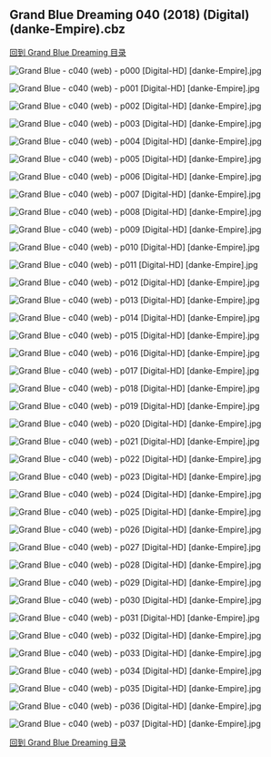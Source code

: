 ## Grand Blue Dreaming 040 (2018) (Digital) (danke-Empire).cbz


[回到 Grand Blue Dreaming 目录](https://github.com/alicewish/markdown/blob/master/series/Grand-Blue-Dreaming.md)


![Grand Blue - c040 (web) - p000 [Digital-HD] [danke-Empire].jpg](https://wx1.sinaimg.cn/large/6a9fdecagy1fpev6sb5eij21kw290hdt.jpg)

![Grand Blue - c040 (web) - p001 [Digital-HD] [danke-Empire].jpg](https://wx1.sinaimg.cn/large/6a9fdecagy1fpev6yly3ej21kw290kjl.jpg)

![Grand Blue - c040 (web) - p002 [Digital-HD] [danke-Empire].jpg](https://wx1.sinaimg.cn/large/6a9fdecagy1fpev749oguj21kw290b29.jpg)

![Grand Blue - c040 (web) - p003 [Digital-HD] [danke-Empire].jpg](https://wx1.sinaimg.cn/large/6a9fdecagy1fpev7a9xppj21kw290hdt.jpg)

![Grand Blue - c040 (web) - p004 [Digital-HD] [danke-Empire].jpg](https://wx1.sinaimg.cn/large/6a9fdecagy1fpev7iimcbj21kw290u0x.jpg)

![Grand Blue - c040 (web) - p005 [Digital-HD] [danke-Empire].jpg](https://wx1.sinaimg.cn/large/6a9fdecagy1fpev7ocmukj21kw2904qp.jpg)

![Grand Blue - c040 (web) - p006 [Digital-HD] [danke-Empire].jpg](https://wx1.sinaimg.cn/large/6a9fdecagy1fpev7u2jflj21kw2907wh.jpg)

![Grand Blue - c040 (web) - p007 [Digital-HD] [danke-Empire].jpg](https://wx1.sinaimg.cn/large/6a9fdecagy1fpev837j2rj21kw290e81.jpg)

![Grand Blue - c040 (web) - p008 [Digital-HD] [danke-Empire].jpg](https://wx1.sinaimg.cn/large/6a9fdecagy1fpev89qv98j21kw290b29.jpg)

![Grand Blue - c040 (web) - p009 [Digital-HD] [danke-Empire].jpg](https://wx1.sinaimg.cn/large/6a9fdecagy1fpev8jokrxj21kw290kjl.jpg)

![Grand Blue - c040 (web) - p010 [Digital-HD] [danke-Empire].jpg](https://wx1.sinaimg.cn/large/6a9fdecagy1fpev8skh25j21kw290hdt.jpg)

![Grand Blue - c040 (web) - p011 [Digital-HD] [danke-Empire].jpg](https://wx1.sinaimg.cn/large/6a9fdecagy1fpev8xpztgj21kw290b29.jpg)

![Grand Blue - c040 (web) - p012 [Digital-HD] [danke-Empire].jpg](https://wx1.sinaimg.cn/large/6a9fdecagy1fpev94q2caj21kw290kjl.jpg)

![Grand Blue - c040 (web) - p013 [Digital-HD] [danke-Empire].jpg](https://wx1.sinaimg.cn/large/6a9fdecagy1fpev9cef6oj21kw290npd.jpg)

![Grand Blue - c040 (web) - p014 [Digital-HD] [danke-Empire].jpg](https://wx1.sinaimg.cn/large/6a9fdecagy1fpev9julkwj21kw2907wh.jpg)

![Grand Blue - c040 (web) - p015 [Digital-HD] [danke-Empire].jpg](https://wx1.sinaimg.cn/large/6a9fdecagy1fpf1l7fgi9j21kw2901kx.jpg)

![Grand Blue - c040 (web) - p016 [Digital-HD] [danke-Empire].jpg](https://wx1.sinaimg.cn/large/6a9fdecagy1fpf1ldbf54j21kw2907wh.jpg)

![Grand Blue - c040 (web) - p017 [Digital-HD] [danke-Empire].jpg](https://wx1.sinaimg.cn/large/6a9fdecagy1fpevaiem5mj21kw2907wh.jpg)

![Grand Blue - c040 (web) - p018 [Digital-HD] [danke-Empire].jpg](https://wx1.sinaimg.cn/large/6a9fdecagy1fpevaok195j21kw290u0x.jpg)

![Grand Blue - c040 (web) - p019 [Digital-HD] [danke-Empire].jpg](https://wx1.sinaimg.cn/large/6a9fdecagy1fpevau3opjj21kw2901kx.jpg)

![Grand Blue - c040 (web) - p020 [Digital-HD] [danke-Empire].jpg](https://wx1.sinaimg.cn/large/6a9fdecagy1fpevazzvwqj21kw290qv5.jpg)

![Grand Blue - c040 (web) - p021 [Digital-HD] [danke-Empire].jpg](https://wx1.sinaimg.cn/large/6a9fdecagy1fpevb5sga6j21kw290b29.jpg)

![Grand Blue - c040 (web) - p022 [Digital-HD] [danke-Empire].jpg](https://wx1.sinaimg.cn/large/6a9fdecagy1fpevbcdrr6j21kw290u0x.jpg)

![Grand Blue - c040 (web) - p023 [Digital-HD] [danke-Empire].jpg](https://wx1.sinaimg.cn/large/6a9fdecagy1fpevbjxttgj21kw290kjl.jpg)

![Grand Blue - c040 (web) - p024 [Digital-HD] [danke-Empire].jpg](https://wx1.sinaimg.cn/large/6a9fdecagy1fpevbqc8tvj21kw290npd.jpg)

![Grand Blue - c040 (web) - p025 [Digital-HD] [danke-Empire].jpg](https://wx1.sinaimg.cn/large/6a9fdecagy1fpevbvm30lj21kw2907wh.jpg)

![Grand Blue - c040 (web) - p026 [Digital-HD] [danke-Empire].jpg](https://wx1.sinaimg.cn/large/6a9fdecagy1fpevc2au04j21kw2901ky.jpg)

![Grand Blue - c040 (web) - p027 [Digital-HD] [danke-Empire].jpg](https://wx1.sinaimg.cn/large/6a9fdecagy1fpevc9eoh5j21kw290kjl.jpg)

![Grand Blue - c040 (web) - p028 [Digital-HD] [danke-Empire].jpg](https://wx1.sinaimg.cn/large/6a9fdecagy1fpevcfk6h7j21kw290b29.jpg)

![Grand Blue - c040 (web) - p029 [Digital-HD] [danke-Empire].jpg](https://wx1.sinaimg.cn/large/6a9fdecagy1fpevcktluyj21kw290b29.jpg)

![Grand Blue - c040 (web) - p030 [Digital-HD] [danke-Empire].jpg](https://wx1.sinaimg.cn/large/6a9fdecagy1fpevcqz715j21kw290qv5.jpg)

![Grand Blue - c040 (web) - p031 [Digital-HD] [danke-Empire].jpg](https://wx1.sinaimg.cn/large/6a9fdecagy1fpevcxfdtdj21kw290b29.jpg)

![Grand Blue - c040 (web) - p032 [Digital-HD] [danke-Empire].jpg](https://wx1.sinaimg.cn/large/6a9fdecagy1fpevd6lpd6j21kw290e82.jpg)

![Grand Blue - c040 (web) - p033 [Digital-HD] [danke-Empire].jpg](https://wx1.sinaimg.cn/large/6a9fdecagy1fpevdhsbfgj21kw290kjl.jpg)

![Grand Blue - c040 (web) - p034 [Digital-HD] [danke-Empire].jpg](https://wx1.sinaimg.cn/large/6a9fdecagy1fpevdqarr5j21kw290qv5.jpg)

![Grand Blue - c040 (web) - p035 [Digital-HD] [danke-Empire].jpg](https://wx1.sinaimg.cn/large/6a9fdecagy1fpevdx32a3j21kw290b29.jpg)

![Grand Blue - c040 (web) - p036 [Digital-HD] [danke-Empire].jpg](https://wx1.sinaimg.cn/large/6a9fdecagy1fpeve5hrygj21kw290npd.jpg)

![Grand Blue - c040 (web) - p037 [Digital-HD] [danke-Empire].jpg](https://wx1.sinaimg.cn/large/6a9fdecagy1fpevebvuddj21kw290e81.jpg)

[回到 Grand Blue Dreaming 目录](https://github.com/alicewish/markdown/blob/master/series/Grand-Blue-Dreaming.md)

